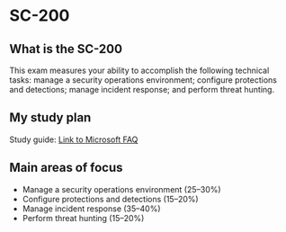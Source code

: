 # SC-200

## What is the SC-200

This exam measures your ability to accomplish the following technical tasks: manage a security operations environment; configure protections and detections; manage incident response; and perform threat hunting.

## My study plan

Study guide: [Link to Microsoft FAQ](https://learn.microsoft.com/en-us/credentials/certifications/resources/study-guides/sc-200)



## Main areas of focus

* Manage a security operations environment (25–30%)
* Configure protections and detections (15–20%)
* Manage incident response (35–40%)
* Perform threat hunting (15–20%)

